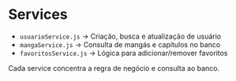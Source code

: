# Services

- `usuarioService.js` → Criação, busca e atualização de usuário
- `mangaService.js` → Consulta de mangás e capítulos no banco
- `favoritosService.js` → Lógica para adicionar/remover favoritos

Cada service concentra a regra de negócio e consulta ao banco.